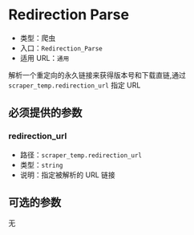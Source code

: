 # Redirection Parse

* 类型：爬虫
* 入口：`Redirection_Parse`
* 适用 URL：`通用`

解析一个重定向的永久链接来获得版本号和下载直链,通过 `scraper_temp.redirection_url` 指定 URL

## 必须提供的参数

### redirection_url

* 路径：`scraper_temp.redirection_url`
* 类型：`string`
* 说明：指定被解析的 URL 链接

## 可选的参数

无